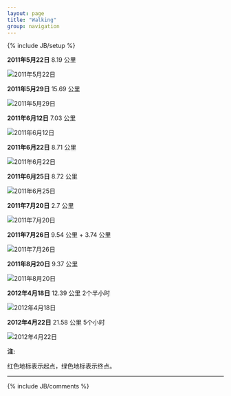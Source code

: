 ```yaml
---
layout: page
title: "Walking"
group: navigation
---
```

{% include JB/setup %}

**2011年5月22日** 8.19 公里

![2011年5月22日](http://pic.yupoo.com/fooleap_v/BTJdQofv/DLu89.png)

**2011年5月29日** 15.69 公里

![2011年5月29日](http://pic.yupoo.com/fooleap_v/BTJdRzXd/NSHK7.png)

**2011年6月12日** 7.03 公里

![2011年6月12日](http://pic.yupoo.com/fooleap_v/BTJ5VfXs/MAauh.png)

**2011年6月22日** 8.71 公里

![2011年6月22日](http://pic.yupoo.com/fooleap_v/BTJ5UhYu/9yTFq.png)

**2011年6月25日** 8.72 公里

![2011年6月25日](http://pic.yupoo.com/fooleap_v/BTJ5T8g3/13ztO7.png)

**2011年7月20日** 2.7 公里

![2011年7月20日](http://pic.yupoo.com/fooleap_v/BTJNMYGL/siFld.png)

**2011年7月26日** 9.54 公里 + 3.74 公里

![2011年7月26日](http://pic.yupoo.com/fooleap_v/BTJ5RDqi/KI13E.png)

**2011年8月20日** 9.37 公里

![2011年8月20日](http://pic.yupoo.com/fooleap_v/BTJH0P2C/SMvBz.png)

**2012年4月18日** 12.39 公里 2个半小时

![2012年4月18日](http://pic.yupoo.com/fooleap_v/BTTCZtnn/13zgcx.png)

**2012年4月22日** 21.58 公里 5个小时

![2012年4月22日](http://pic.yupoo.com/fooleap_v/BUwv0Kg5/hAyOK.png)

**注:**

红色地标表示起点，绿色地标表示终点。

***

{% include JB/comments %}
